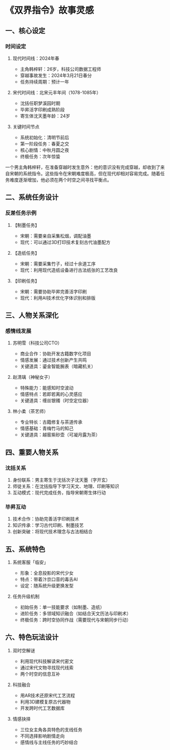 # 《双界指令》故事灵感

## 一、核心设定

### 时间设定
1. 现代时间线：2024年春
   - 主角韩梓轩：26岁，科技公司数据工程师
   - 穿越事故发生：2024年3月21日春分
   - 任务持续周期：预计一年

2. 宋代时间线：北宋元丰年间（1078-1085年）
   - 沈括任职梦溪园时期
   - 毕昇活字印刷成熟阶段
   - 寄生体沈天墨年龄：24岁

3. 关键时间节点
   - 系统初始化：清明节前后
   - 第一阶段任务：春夏之交
   - 核心剧情：中秋月圆之夜
   - 终极任务：次年惊蛰

一个男主角韩梓轩，在准备穿越时发生意外：他的意识没有完成穿越，却收到了来自宋朝的系统指令。这些指令在宋朝难度极高，但在现代却相对容易完成。随着任务难度逐渐增加，他必须在两个时空之间寻找平衡点。

## 二、系统任务设计

### 反差任务示例
1. 【制墨任务】
   - 宋朝：需要亲自采集松烟，调配油墨
   - 现代：可以通过3D打印技术复刻古代油墨配方

2. 【造纸任务】
   - 宋朝：需要采集竹子，经过十余道工序
   - 现代：利用现代造纸设备进行古法纸张的工艺改良

3. 【印刷任务】
   - 宋朝：需要协助毕昇完善活字印刷
   - 现代：利用AI技术优化字体识别和排版

## 三、人物关系深化

### 感情线发展

1. 苏明雪（科技公司CTO）
   - 商业合作：协助开发古籍数字化项目
   - 情感发展：通过技术创新产生共鸣
   - 关键道具：鎏金智能腕表（暗藏机关）

2. 赵清璃（神秘女子）
   - 特殊能力：能感知时空波动
   - 情感特点：若即若离的心灵感应
   - 关键道具：缠丝银镯（时空定位器）

3. 林小柔（茶艺师）
   - 专业特长：古籍修复与茶道传承
   - 情感基础：青梅竹马的知己
   - 关键道具：越窑紫砂壶（可凝月露为茶）

## 四、重要人物关系

### 沈括关系
1. 身份联系：男主寄生于沈括次子沈天墨（字开玄）
2. 师徒关系：在沈括指导下学习天文、地理、印刷等知识
3. 互动模式：现代完成任务，指导宋朝寄生体行动

### 毕昇互动
1. 技术合作：协助完善活字印刷技术
2. 知识传承：学习古代印刷、制墨技艺
3. 创新突破：将现代技术理念与古法相结合

## 五、系统特色

1. 系统客服「临安」
   - 形象：全息投影的宋代少女
   - 特点：带着汴京口音的毒舌AI
   - 设定：随系统升级更换发型

2. 任务升级机制
   - 初始任务：单一技能要求（如制墨、造纸）
   - 进阶任务：多领域知识融合（如结合天文历法与印刷术）
   - 终极任务：跨时空协同作战（需要现代与宋朝同步行动）

## 六、特色玩法设计

1. 双时空解谜
   - 利用现代科技解读宋代密文
   - 通过宋代文物寻找现代线索
   - 两个时空的信息互补

2. 科技融合
   - 用AR技术还原宋代工艺流程
   - 利用3D建模复原古代器物
   - 开发跨时代工艺数据库

3. 情感抉择
   - 三位女主角各具特色的支线任务
   - 不同选择影响剧情走向
   - 感情线与主线任务的巧妙结合